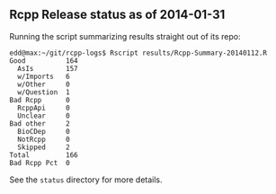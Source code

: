 
Rcpp Release status as of 2014-01-31
------------------------------------

Running the script summarizing results straight out of its repo:

    edd@max:~/git/rcpp-logs$ Rscript results/Rcpp-Summary-20140112.R 
    Good          164 
      AsIs        157
      w/Imports   6
      w/Other     0 
      w/Question  1 
    Bad Rcpp      0 
      RcppApi     0 
      Unclear     0 
    Bad other     2 
      BioCDep     0 
      NotRcpp     0 
      Skipped     2 
    Total         166 
    Bad Rcpp Pct  0

See the `status` directory for more details.
